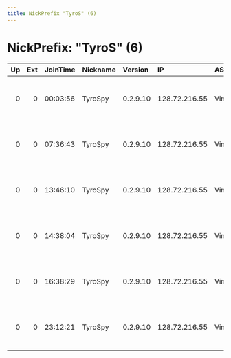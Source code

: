 ```yaml
---
title: NickPrefix "TyroS" (6)
---
```


# NickPrefix: "TyroS" (6)

|   Up |   Ext | JoinTime   | Nickname   | Version   | IP            | AS        | CC   |   ORp |   Dirp | OS    | Contact                                 |   eFamMembers |
|-----:|------:|:-----------|:-----------|:----------|:--------------|:----------|:-----|------:|-------:|:------|:----------------------------------------|--------------:|
|    0 |     0 | 00:03:56   | TyroSpy    | 0.2.9.10  | 128.72.216.55 | VimpelCom | ru   |  9001 |   9030 | Linux | TyroSpy &lt;tyrospy AT fake dot com&gt; |             1 |
|    0 |     0 | 07:36:43   | TyroSpy    | 0.2.9.10  | 128.72.216.55 | VimpelCom | ru   |  9001 |   9030 | Linux | TyroSpy &lt;tyrospy AT fake dot com&gt; |             1 |
|    0 |     0 | 13:46:10   | TyroSpy    | 0.2.9.10  | 128.72.216.55 | VimpelCom | ru   |  9001 |   9030 | Linux | TyroSpy &lt;tyrospy AT fake dot com&gt; |             1 |
|    0 |     0 | 14:38:04   | TyroSpy    | 0.2.9.10  | 128.72.216.55 | VimpelCom | ru   |  9001 |   9030 | Linux | TyroSpy &lt;tyrospy AT fake dot com&gt; |             1 |
|    0 |     0 | 16:38:29   | TyroSpy    | 0.2.9.10  | 128.72.216.55 | VimpelCom | ru   |  9001 |   9030 | Linux | TyroSpy &lt;tyrospy AT fake dot com&gt; |             1 |
|    0 |     0 | 23:12:21   | TyroSpy    | 0.2.9.10  | 128.72.216.55 | VimpelCom | ru   |  9001 |   9030 | Linux | TyroSpy &lt;tyrospy AT fake dot com&gt; |             1 |
